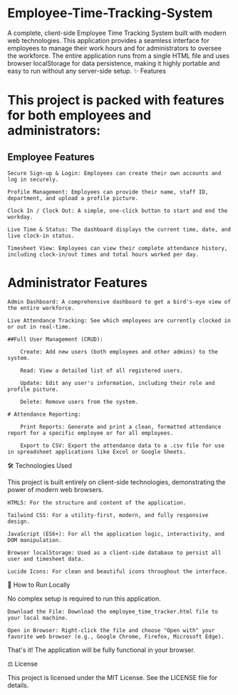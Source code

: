 # Employee-Time-Tracking-System
A complete, client-side Employee Time Tracking System built with modern web technologies. This application provides a seamless interface for employees to manage their work hours and for administrators to oversee the workforce. The entire application runs from a single HTML file and uses browser localStorage for data persistence, making it highly portable and easy to run without any server-side setup.
✨ Features

# This project is packed with features for both employees and administrators:
## Employee Features

    Secure Sign-up & Login: Employees can create their own accounts and log in securely.

    Profile Management: Employees can provide their name, staff ID, department, and upload a profile picture.

    Clock In / Clock Out: A simple, one-click button to start and end the workday.

    Live Time & Status: The dashboard displays the current time, date, and live clock-in status.

    Timesheet View: Employees can view their complete attendance history, including clock-in/out times and total hours worked per day.

# Administrator Features

    Admin Dashboard: A comprehensive dashboard to get a bird's-eye view of the entire workforce.

    Live Attendance Tracking: See which employees are currently clocked in or out in real-time.

    ##Full User Management (CRUD):

        Create: Add new users (both employees and other admins) to the system.

        Read: View a detailed list of all registered users.

        Update: Edit any user's information, including their role and profile picture.  

        Delete: Remove users from the system.

    # Attendance Reporting:

        Print Reports: Generate and print a clean, formatted attendance report for a specific employee or for all employees.

        Export to CSV: Export the attendance data to a .csv file for use in spreadsheet applications like Excel or Google Sheets.

🛠️ Technologies Used

This project is built entirely on client-side technologies, demonstrating the power of modern web browsers.

    HTML5: For the structure and content of the application.

    Tailwind CSS: For a utility-first, modern, and fully responsive design.

    JavaScript (ES6+): For all the application logic, interactivity, and DOM manipulation.

    Browser localStorage: Used as a client-side database to persist all user and timesheet data.

    Lucide Icons: For clean and beautiful icons throughout the interface.

🚀 How to Run Locally

No complex setup is required to run this application.

    Download the File: Download the employee_time_tracker.html file to your local machine.

    Open in Browser: Right-click the file and choose "Open with" your favorite web browser (e.g., Google Chrome, Firefox, Microsoft Edge).

That's it! The application will be fully functional in your browser.


⚖️ License

This project is licensed under the MIT License. See the LICENSE file for details.
